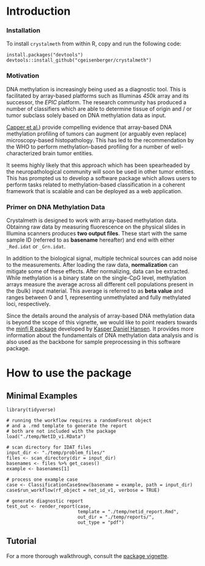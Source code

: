 # Introduction

### Installation 

To install `crystalmeth` from within R, copy and run the following code:

```{r}
install.packages("devtools")
devtools::install_github("cgeisenberger/crystalmeth")
```


### Motivation 

DNA methylation is increasingly being used as a diagnostic tool. This is 
facilitated by array-based platforms such as Illuminas *450k* array
and its successor, the *EPIC* platform. The research community has produced
a number of classifiers which are able to determine tissue of origin and / or 
tumor subclass solely based on DNA methylation data as input.  

[Capper et al.](https://www.nature.com/articles/nature26000)) provide compelling
evidence that array-based DNA methylation profiling of tumors can augment
(or arguably even replace) microscopy-based histopathology.
This has led to the recommendation by the WHO to perform methylation-based
profiling for a number of well-characterized brain tumor entities.

It seems highly likely that this approach which has been spearheaded by the
neuropathological community will soon be used in other tumor entities.
This has prompted us to develop a software package which allows users to
perform tasks related to methylation-based classification
in a coherent framework that is scalable and can be deployed as a web application. 


### Primer on DNA Methylation Data

Crystalmeth is designed to work with array-based methylation data. Obtainng raw data by measuring fluorescence on the physical slides in Illumina scanners produces **two output files**. These start with the same sample ID (referred to as **basename** hereafter) and end with either `_Red.idat` or `_Grn.idat`.

In addition to the biological signal, multiple technical sources can add noise to the measurements. After loading the raw data, **normalization** can mitigate some of these effects. After normalizing, data can be extracted. While methylation is a binary state on the single-CpG level, methylation arrays measure the average across all different cell populations present in the (bulk) input material. This average is referred to as **beta value** and ranges between 0 and 1, representing unmethylated and fully methylated loci, respectively. 

Since the details around the analysis of array-based DNA methylation data is beyond the scope of this vignette, we would like to point readers towards the [minfi R package](https://bioconductor.org/packages/release/bioc/html/minfi.html) developed by [Kasper Daniel Hansen](http://www.hansenlab.org). It provides more information about the fundamentals of DNA methylation data analysis and is also used as the backbone for sample preprocessing in this software package.



# How to use the package


## Minimal Examples

```{r}
library(tidyverse)

# running the workflow requires a randomForest object
# and a .rmd template to generate the report
# both are not included with the package
load("./temp/NetID_v1.RData")

# scan directory for IDAT files
input_dir <- "./temp/problem_files/"
files <- scan_directory(dir = input_dir)
basenames <- files %>% get_cases()
example <- basenames[1]

# process one example case
case <- ClassificationCase$new(basename = example, path = input_dir)
case$run_workflow(rf_object = net_id_v1, verbose = TRUE)

# generate diagnostic report
test_out <- render_report(case,
                          template = "./temp/netid_report.Rmd",
                          out_dir = "./temp/reports/",
                          out_type = "pdf")
```

## Tutorial

For a more thorough walkthrough, consult the [package vignette](./included/vignette.pdf).

